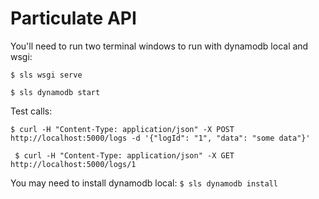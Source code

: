 # Particulate API

You'll need to run two terminal windows to run with dynamodb local and wsgi:

`$ sls wsgi serve`

`$ sls dynamodb start`

Test calls:

` $ curl -H "Content-Type: application/json" -X POST http://localhost:5000/logs -d '{"logId": "1", "data": "some data"}' `


` $ curl -H "Content-Type: application/json" -X GET http://localhost:5000/logs/1`

You may need to install dynamodb local: `$ sls dynamodb install`